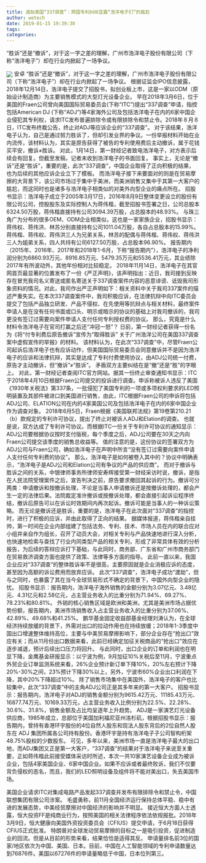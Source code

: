 ```yaml
---
title: 渡劫美国“337调查”：跨国专利纠纷显露“浩洋电子们”的尴尬
author: wetech
date: 2019-01-15 19:39:30
tags: 
categories: 
---
```

“胜诉”还是“撤诉”，对于这一字之差的理解，广州市浩洋电子股份有限公司（下称“浩洋电子”）却在行业内掀起了一场争议。
<!-- more -->
<img align="center" border="0" src="https://imgcdn.yicai.com/uppics/images/2019/01/f6c066a3fa46bed42d0a530ed0cf1441.jpg" />
安卓
“胜诉”还是“撤诉”，对于这一字之差的理解，广州市浩洋电子股份有限公司（下称“浩洋电子”）却在行业内掀起了一场争议。
根据证监会IPO信息披露，2018年12月14日，浩洋电子提交了招股书，拟创业板上市，这是一家以ODM（原始设计制造商）为主要销售模式的大型灯光设备企业。
早在2018年3月6日，位于美国的Fraen公司曾向美国国际贸易委员会(下称“ITC”)提出“337调查”申请，指控包括American DJ (下称“ADJ”)等4家海外公司及包括浩洋电子在内的6家中国企业侵犯其专利权，请求ITC发布普遍排除令或有限排除令和禁止令。2018年８月８日，ITC发布终裁公告，终止对ADJ等应诉企业的“337调查”。
对于该结果，浩洋电子认为，自己是通过努力胜诉了，但却引发业界的争议。一份举报材料开始在业内流传，该材料认为，其实是原告获得了被告的专利使用费后主动撤诉，属于花钱买平安，撤诉≠胜诉。
对此，1月14日，第一财经记者致电浩洋电子，对方表示后续会有回复。但截至发稿，记者未收到浩洋电子的书面回复。
事实上，无论是“撤诉”还是“胜诉”，重要的是，此次“337调查”，中国企业取得了正向积极的结果，也为后续的其他应诉企业立下了模板。
而浩洋电子接下来要面对的则是在贸易摩擦的大背景下，该公司市场过于集中于美洲，而美洲销售又集中于其第一大客户的尴尬，而这同时也是诸多与浩洋电子相类似的对美外向型企业的痛点所在。
招股书显示：浩洋电子成立于2005年3月17日，2016年8月9日整体变更设立的股份有限公司公司，控股股东及实际控制人为蒋伟楷，截至招股书签署之日，公司总股本6324.50万股，蒋伟楷直接持有公司3094.39万股，占总股本的48.93%。
与珠三角广为分布的很多OEM、ODM企业相类似，这也是一家家族企业，招股书显示：蒋伟权、蒋伟洪、林苏分别直接持有公司1011.04万股，各自占总股本的15.99%。蒋伟楷、蒋伟权、蒋伟洪三人为兄弟关系，林苏的配偶与蒋伟楷、蒋伟权、蒋伟洪三人为姐弟关系，四人共持有公司6127.50万股，占总股本96.90%。
报告期内（2015年、2016年、2017年和2018年1-6月，下称“报告期内”），浩洋电子的净利润分别为6860.93万元、8916.85万元、5479.35万元和5536.41万元，其业绩除2017年有所波动外，其他年份相对比较稳定。
2018年11月14日，浩洋电子在其官网首页最显著的位置发布了一份《严正声明》，该声明指出：近日，我司接到反映存在冒充我司名义寄送或匿名寄送关于337调查案件内容的恶意诽谤、诋毁我司形象资料的情况。对此，我司作出严正声明如下：相关资料中关于我司337案件的描述严重失实。在本次337调查案件中，我司积极应诉，在法律抗辩中向ITC委员会提交了包括产品独立研发、产品不侵权、在先使用等抗辩点与相关材料，最终案件申请人是在没有任何书面或口头、明示或暗示的协议的基础上对我司撤诉的，我司更没有签订过需要向案件申请人支付任何专利授权费的协议。
那么，究竟是什么材料令浩洋电子在官司打赢之后还“冲冠一怒”？
日前，第一财经记者获得一份名为《将“付专利费后原告撤诉”宣传为“取得胜诉” 关于广州浩洋公司在美国337调查案中虚假宣传的举报》的材料。
该材料认为，在此次“337调查”中，尽管Fraen公司起诉后浩洋电子也有应诉动作，但美国国际贸易委员会同意撤诉并不是因为浩洋电子的应诉和法律抗辩，其实是达成了专利付费使用协议，由ADJ公司统一付费，原告才主动撤诉，但“撤诉”≠“胜诉”。
矛盾双方主要纠结在是“撤”还是“胜”的字眼上。
对此，第一财经记者查阅ITC官方网站。据其一份终止审查通知书显示：ITC于2018年4月10日根据Fraen公司提交的投诉进行调查。申诉称被诉人违反了美国《1930年关税法》第337条，一批侵犯了美国专利的一项或多项权利要求的LED照明装置及其部件被进口到美国进行销售，由此，ITC根据Fraen公司的申诉将包括ADJ公司、ELATION公司在内的4家美国公司及包括浩洋电子在内的6家中国企业作为调查对象。
2018年6月5日，Fraen根据《美国联邦法规》第19卷第210.21（b）款规定的专利许可协议，提出了终止对被诉人ADJ和Elation的调查。
也就是说，双方达成了专利许可协议。而根据ITC一份关于专利许可协议的通知显示：ADJ公司要根据协议按时支付版税，每个季度之后，ADJ公司要在30天之内向Fraen公司提交该季度的销售总收益等。
值的注意的是，这份协议的签署双方为ADJ公司与Fraen公司，确如浩洋电子在声明中所言“没有签订过需要向案件申请人支付任何专利费的协议”。
那么，浩洋电子是如何被卷入其中的？协议中明确表示，“浩洋电子是ADJ公司和Elation公司有争议的产品的供应商”。
而对于撤诉与胜诉之间的关系，中银律师事务所律师安寿辉接受第一财经采访时说，撤诉，是指在人民法院受理案件之后，宣告判决之前，原告要求撤回其起诉的行为。撤诉可分两类：申请撤诉和按撤诉处理，不论是当事人申请撤诉还是按撤诉处理的，都会产生一定的法律后果。法院裁定准许撤诉或按撤诉处理，都会直接引起诉讼程序终结，撤诉后原告可以在诉讼时效期间内再次起诉。撤诉可能是当事人的一种诉讼策略。
而无论是撤诉还是胜诉，重要的是，浩洋电子在此次面对“337调查”的指控时，进行了积极的应诉，并由此取得了正向的结果。
据媒体报道，蒋伟楷亲自挂帅，第一时间在企业内部组建了包括法务、专利、技术、市场人员在内的联合应对小组并亲自作为组长，召开了动员大会，对相关专利与产品快速地进行深入分析，也快速地检索与查找了行业内同类型产品的相关专利，形成了非常具体有效的分析报告，为后续的答辩应诉打下基础，与此同时，商务部、广东省和广州市商务部门在贸易救济调查方面也提供了政策、法律等多方面的指导。
此前一直以来，我国企业应对“337调查”的整体胜诉率不是很高，主要原因就是企业消极应诉的态度，甚至因为高额的诉讼费用而放弃应诉。
此次“337调查”，浩洋电子成功“渡劫”，但与之同时，也暴露了其在当今全球贸易形式不确定的背景下，中国外向型企业的隐忧。
招股书显示：报告期内，浩洋电子海外销售的金额分别为3.07亿元、3.48亿元、4.31亿元和2.58亿元，占主营业务收入的比重分别为71.94%、69.27%、78.23%和80.81%。
外销的核心销售区域是欧洲和美洲，尤其是美洲市场占据优势份额，报告期内，美洲市场销售收入占主营业务收入的比重分别为37.06%、42.89%、49.68%和41.25%。
鹏华基金固定收益部基金经理刘涛认为，在全球经济持续放缓的背景下，外需对出口的拉动作用也在持续放缓；2018年1-3季度中国出口增速整体维持高位，主要与中美贸易摩擦影响下，部分企业存在“抢出口”效应有关；而从11月份出口数据来看，此前已经确定加征关税商品的“抢出口”效应在逐步减退，预计后续出口压力将回升。
与此同时，出口企业的订单和利润也在明显下降，金鹰基金研报显示：以宁波为例，9月加征10%关税后至11月，宁波重点外贸企业订单监测系统来看，26%企业预计新订单下降10%，20%左右预计下降20%-30%之间，23%预计下降30%以上，另外，宁波市60%企业出口利润在下降，其中20%下降超过10%。
除了销售市场集中在美国外，浩洋电子的客户也比较集中，此次“337调查”中的主角ADJ公司正是其多年来的第一大客户。
招股书显示：报告期内，浩洋电子对ADJ的销售金额分别为9615.42万元、11185.43万元、16877.74万元、10169.33万元，占主营业务收入比例分别为22.5%、22.28%、30.6%、31.8%，销售金额及占比均呈逐年上升趋势。
ADJ是一家演艺灯光设备供应商，1985年成立，总部位于美国加利福尼亚州洛杉矶，根据招股书显示：报告期内，曾持有香港环宇股份的4位自然人股东和现法人股东背后的2位自然人股东在 ADJ 集团所属各公司持有股份。香港环宇是持有浩洋电子子公司智构桁架 48.75%股权的少数股东。
可见，多年以来，美洲市场一直是浩洋电子最大的出口地，而ADJ集团又正是第一大客户，“337调查”的结果对于浩洋电子来说至关重要，正如蒋伟楷此前接受媒体采访时所述，本次一共10家演艺设备企业成为被诉企业，包括4家美国企业、6家中国企业。如果不应诉或者最终败诉，我们不仅要背负侵权的恶名，而且，我们的LED照明设备及组件将不能对美出口，失去美国市场。
 
 
美国企业请求ITC对集成电路产品发起337调查并发布有限排除令和禁止令，中国联想集团有限公司涉案。
毛盛勇称，前11月全国经济运行保持总体平稳、稳中有进的发展态势，中美经贸摩擦对中国经济的影响并不明显。
接近恒大方面人士透露，恒大投资FF是纯商业行为，按照美国的相关法律程序依法依规报批。2018年3月9日，恒大健康向美国外资投资委员会（CFIUS）提交申请，于6月18日获得CFIUS正式批准。
特朗普对全球发动贸易摩擦的目标之一是吸引投资，促进制造业的回流。但是从目前的形势来看，结果恰恰是适得其反。
申请量排名前3位的国家/地区依次为中国、美国、日本。目前，中国在人工智能领域的专利申请数量达到76876件。美国以67276件的申请量略低于中国，日本位列第三。
